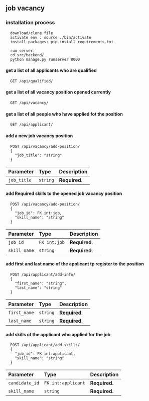 
## job vacancy 

### installation process

```http
  download/clone file
  activate env : source ./bin/activate
  install packages: pip install requirements.txt
  
  run server:
  cd src/backend/
  python manage.py runserver 8000
```

#### get a list of all applicants who are qualified

```http
  GET /api/qualified/
```

#### get a list of all vacancy position opened currently

```http
  GET /api/vacancy/
```

#### get a list of all people who have applied fot the position

```http
  GET /api/applicant/ 
```

#### add a new job vacancy position
```http
  POST /api/vacancy/add-position/
  {
    "job_title": "string"
  }
```

| Parameter   | Type     | Description                       |
| :---------- | :------- | :-------------------------------- |
| `job_title` | `string` | **Required**.|


#### add Required skills to the opened job vacancy position
```http
  POST /api/vacancy/add-position/
  {
    "job_id": FK int:job,
    "skill_name": "string"
  }
```

| Parameter   | Type     | Description                       |
| :---------- | :------- | :-------------------------------- |
| `job_id`    | `FK int:job` | **Required**.|
| `skill_name`| `string` | **Required**.|

#### add first and last name of the applicant tp register to the position
```http
  POST /api/applicant/add-info/
  {
    "first_name": "string",
    "last_name": "string"
  }
```

| Parameter   | Type     | Description                       |
| :---------- | :------- | :-------------------------------- |
| `first_name`    | `string` | **Required**.|
| `last_name`| `string` | **Required**.|


#### add skills of the applicant who applied for the job
```http
  POST /api/applicant/add-skills/
  {
    "job_id": FK int:applicant,
    "skill_name": "string"
  }
```

| Parameter   | Type     | Description                       |
| :---------- | :------- | :-------------------------------- |
| `candidate_id`    | `FK int:applicant` | **Required**.|
| `skill_name`| `string` | **Required**.|

